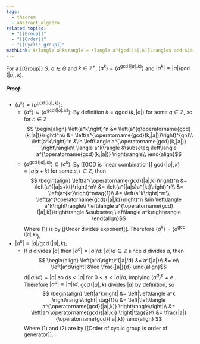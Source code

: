 ```yaml
---
tags:
  - theorem
  - abstract_algebra
related topics:
  - "[[Group]]"
  - "[[Order]]"
  - "[[Cyclic group]]"
mathLink: $\langle a^k\rangle = \langle a^{gcd(|a|,k)}\rangle$ and $|a^k| = |a|/gcd(|a|,k)$
---
```

For a [[Group]] $G$, $a\in G$ and $k\in \mathbb{Z}^+$, $\langle a^k\rangle = \langle a^{\operatorname{gcd}(|a|,k)}\rangle$ and $|a^k| = |a|/\operatorname{gcd}(|a|,k)$.
##### Proof:
- $\langle a^k\rangle = \langle a^{\operatorname{gcd}(|a|,k)}\rangle$:
	- $\langle a^k\rangle \subseteq \langle a^{\operatorname{gcd}(|a|,k)}\rangle$:
		By definition $k=q\operatorname{gcd}(k,|a|)$ for some $q\in\mathbb{Z}$, so for $n\in \mathbb{Z}$$$
		\begin{align}
			\left(a^k\right)^n 
				&= \left(a^{q\operatorname{gcd}(k,|a|)}\right)^n\\
				&= \left(a^{\operatorname{gcd}(k,|a|)}\right)^{qn}\\
			\left(a^k\right)^n 
				&\in \left\langle a^{\operatorname{gcd}(k,|a|)} \right\rangle\\
			\langle a^k\rangle &\subseteq \left\langle a^{\operatorname{gcd}(k,|a|)} \right\rangle\\
		\end{align}$$
	- $\langle a^{\operatorname{gcd}(|a|,k)}\rangle \subseteq \langle a^k\rangle$:
		By [[GCD is linear combination]] $\operatorname{gcd}(|a|,k) = |a|s + kt$ for some $s,t\in\mathbb{Z}$, then$$ 
		\begin{align}
			\left(a^{\operatorname{gcd}(|a|,k)}\right)^n
				&= \left(a^{|a|s+kt}\right)^n\\
				&= \left(a^{|a|s}a^{kt}\right)^n\\
				&= \left(a^{kt}\right)^n\tag{1}\\
				&= \left(a^k\right)^nt\\
			\left(a^{\operatorname{gcd}(|a|,k)}\right)^n
				&\in \left\langle a^k\right\rangle\\
			\left\langle a^{\operatorname{gcd}(|a|,k)}\right\rangle 
				&\subseteq \left\langle a^k\right\rangle
		\end{align}$$Where $(1)$ is by [[Order divides exponent]].
	Therefore $\left\langle a^k\right\rangle = \left\langle a^{\operatorname{gcd}(|a|,k)}\right\rangle$.
- $|a^k| = |a|/\operatorname{gcd}(|a|,k)$:
	- If $d$ divides $|a|$ then $\left | a^d \right | = |a|/d$: 
		$|a|/d\in\mathbb{Z}$ since $d$ divides $a$, then$$
		\begin{align}
			\left(a^d\right)^{|a|/d} 
				&= a^{|a|}\\
				&= e\\
			\left|a^d\right| &\leq \frac{|a|}{d}
		\end{align}$$
		$d(|a|/d) = |a|$ so $ds<|a|$ for $0<s<|a|/d$, implying $\left(a^d\right)^s\neq e$ . Therefore $\left | a^d \right | = |a|/d$.
	$\operatorname{gcd}(|a|,k)$ divides $|a|$ by definition, so$$
	\begin{align}
		\left|a^k\right| 
			&= \left|\left\langle
				a^k
			\right\rangle\right|
			\tag{1}\\
			&= \left|\left\langle
				a^{\operatorname{gcd}(|a|,k)}
			\right\rangle\right|\\
			&= \left|a^{\operatorname{gcd}(|a|,k)}
			\right|\tag{2}\\
			&= \frac{|a|}{\operatorname{gcd}(|a|,k)}
	\end{align}
	$$Where $(1)$ and $(2)$ are by [[Order of cyclic group is order of generator]].